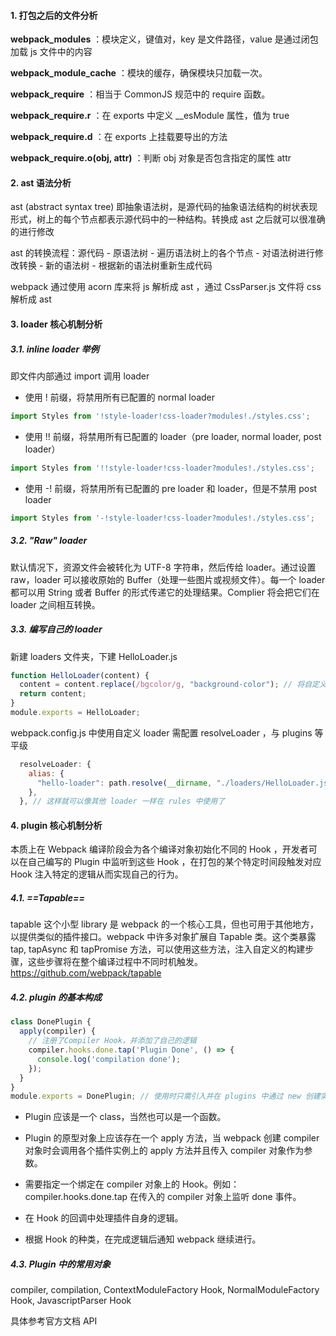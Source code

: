 #### 1. 打包之后的文件分析

**webpack_modules** ：模块定义，键值对，key 是⽂件路径，value 是通过闭包加载 js ⽂件中的内容

**webpack_module_cache** ：模块的缓存，确保模块只加载⼀次。

**webpack_require** ：相当于 CommonJS 规范中的 require 函数。

**webpack_require.r** ：在 exports 中定义 __esModule 属性，值为 true

**webpack_require.d** ：在 exports 上挂载要导出的⽅法

**webpack_require.o(obj, attr)** ：判断 obj 对象是否包含指定的属性 attr



#### 2. ast 语法分析

ast (abstract syntax tree) 即抽象语法树，是源代码的抽象语法结构的树状表现形式，树上的每个节点都表示源代码中的⼀种结构。转换成 ast 之后就可以很准确的进行修改

ast 的转换流程：源代码 - 原语法树 - 遍历语法树上的各个节点 - 对语法树进行修改转换 - 新的语法树 - 根据新的语法树重新生成代码

webpack 通过使用 acorn 库来将 js 解析成 ast ，通过 CssParser.js 文件将 css 解析成 ast



#### 3. loader 核心机制分析

##### 3.1. inline loader 举例

即文件内部通过 import 调用 loader 

- 使用 ! 前缀，将禁用所有已配置的 normal loader

```js
import Styles from '!style-loader!css-loader?modules!./styles.css';
```

- 使⽤ !! 前缀，将禁⽤所有已配置的 loader（pre loader, normal loader, post loader）

```js
import Styles from '!!style-loader!css-loader?modules!./styles.css';
```

- 使⽤ -! 前缀，将禁⽤所有已配置的 pre loader 和 loader，但是不禁⽤ post loader

```js
import Styles from '-!style-loader!css-loader?modules!./styles.css';
```

##### 3.2. "Raw" loader

默认情况下，资源⽂件会被转化为 UTF-8 字符串，然后传给 loader。通过设置 raw，loader 可以接收原始的 Buffer（处理一些图片或视频文件）。每⼀个 loader 都可以⽤ String 或者 Buffer 的形式传递它的处理结果。Complier 将会把它们在 loader 之间相互转换。

##### 3.3. 编写自己的 loader

新建 loaders 文件夹，下建 HelloLoader.js

```js
function HelloLoader(content) {
  content = content.replace(/bgcolor/g, "background-color"); // 将自定义属性名 bgcolor 转为标准属性名
  return content;
}
module.exports = HelloLoader;
```

webpack.config.js 中使用自定义 loader 需配置 resolveLoader ，与 plugins 等平级

```js
  resolveLoader: {
    alias: {
      "hello-loader": path.resolve(__dirname, "./loaders/HelloLoader.js"),
    },
  }, // 这样就可以像其他 loader 一样在 rules 中使用了
```



#### 4. plugin 核心机制分析

本质上在 Webpack 编译阶段会为各个编译对象初始化不同的 Hook ，开发者可以在⾃⼰编写的 Plugin 中监听到这些 Hook ，在打包的某个特定时间段触发对应 Hook 注⼊特定的逻辑从⽽实现⾃⼰的⾏为。

##### 4.1. ==Tapable==

tapable 这个⼩型 library 是 webpack 的⼀个核⼼⼯具，但也可⽤于其他地⽅，以提供类似的插件接口。webpack 中许多对象扩展⾃ Tapable 类。这个类暴露 tap, tapAsync 和 tapPromise ⽅法，可以使⽤这些⽅法，注⼊⾃定义的构建步骤，这些步骤将在整个编译过程中不同时机触发。https://github.com/webpack/tapable

##### 4.2. plugin 的基本构成

```js
class DonePlugin {
  apply(compiler) {
    // 注册了Compiler Hook，并添加了⾃⼰的逻辑
    compiler.hooks.done.tap('Plugin Done', () => {
      console.log('compilation done');
    });
  }
}
module.exports = DonePlugin; // 使用时只需引入并在 plugins 中通过 new 创建实例即可
```

- Plugin 应该是⼀个 class，当然也可以是⼀个函数。

- Plugin 的原型对象上应该存在⼀个 apply ⽅法，当 webpack 创建 compiler 对象时会调⽤各个插件实例上的 apply ⽅法并且传⼊ compiler 对象作为参数。

- 需要指定⼀个绑定在 compiler 对象上的 Hook。例如： compiler.hooks.done.tap 在传⼊的 compiler 对象上监听 done 事件。
- 在 Hook 的回调中处理插件⾃身的逻辑。

- 根据 Hook 的种类，在完成逻辑后通知 webpack 继续进⾏。

##### 4.3. Plugin 中的常用对象

compiler, compilation, ContextModuleFactory Hook, NormalModuleFactory Hook, JavascriptParser Hook

具体参考官方文档 API 



